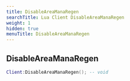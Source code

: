 ```yaml
---
title: DisableAreaManaRegen
searchTitle: Lua Client DisableAreaManaRegen
weight: 1
hidden: true
menuTitle: DisableAreaManaRegen
---
```

## DisableAreaManaRegen
```lua
Client:DisableAreaManaRegen(); -- void
```